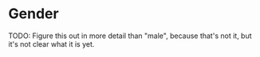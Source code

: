 # Gender

TODO: Figure this out in more detail than "male", because that's not it, but it's not clear what it is yet.
